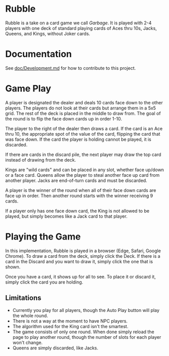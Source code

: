 # Rubble
Rubble is a take on a card game we call _Garbage_. It is played with 2-4 players with one deck of standard playing cards of Aces thru 10s, Jacks, Queens, and Kings, without Joker cards.

# Documentation

See [doc/Development.md](doc/Development.md) for how to contribute to this project.

# Game Play

A player is designated the dealer and deals 10 cards face down to the other players. The players do not look at their cards but arrange them in a 5x5 grid. The rest of the deck is placed in the middle to draw from. The goal of the round is to flip the face down cards up in order 1-10.

The player to the right of the dealer then draws a card. If the card is an Ace thru 10, the appropriate spot of the value of the card, flipping the card that was face down. If the card the player is holding cannot be played, it is discarded.

If there are cards in the discard pile, the next player may draw the top card instead of drawing from the deck.

Kings are "wild cards" and can be placed in any slot, whether face up/down or a face card. Queens allow the player to steal another face up card from another player. Jacks are end-of-turn cards and must be discarded.

A player is the winner of the round when all of their face down cards are face up in order. Then another round starts with the winner receiving 9 cards.

If a player only has one face down card, the King is not allowed to be played, but simply becomes like a Jack card to that player.

# Playing the Game

In this implementation, Rubble is played in a browser (Edge, Safari, Google Chrome). To draw a card from the deck, simply click the Deck. If there is a card in the Discard and you want to draw it, simply click the one that is shown.

Once you have a card, it shows up for all to see. To place it or discard it, simply click the card you are holding.

## Limitations

- Currently you play for all players, though the Auto Play button will play the whole round.
- There is not a way at the moment to have NPC players.
- The algorithm used for the King card isn't the smartest.
- The game consists of only one round. When done simply reload the page to play another round, though the number of slots for each player won't change.
- Queens are simply discarded, like Jacks.
